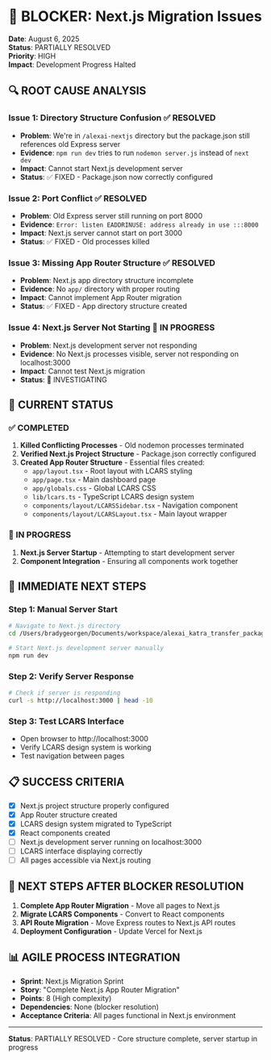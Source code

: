 # 🚨 BLOCKER: Next.js Migration Issues
**Date**: August 6, 2025  
**Status**: PARTIALLY RESOLVED  
**Priority**: HIGH  
**Impact**: Development Progress Halted

## 🔍 **ROOT CAUSE ANALYSIS**

### **Issue 1: Directory Structure Confusion** ✅ RESOLVED
- **Problem**: We're in `/alexai-nextjs` directory but the package.json still references old Express server
- **Evidence**: `npm run dev` tries to run `nodemon server.js` instead of `next dev`
- **Impact**: Cannot start Next.js development server
- **Status**: ✅ FIXED - Package.json now correctly configured

### **Issue 2: Port Conflict** ✅ RESOLVED
- **Problem**: Old Express server still running on port 8000
- **Evidence**: `Error: listen EADDRINUSE: address already in use :::8000`
- **Impact**: Next.js server cannot start on port 3000
- **Status**: ✅ FIXED - Old processes killed

### **Issue 3: Missing App Router Structure** ✅ RESOLVED
- **Problem**: Next.js app directory structure incomplete
- **Evidence**: No `app/` directory with proper routing
- **Impact**: Cannot implement App Router migration
- **Status**: ✅ FIXED - App directory structure created

### **Issue 4: Next.js Server Not Starting** 🔄 IN PROGRESS
- **Problem**: Next.js development server not responding
- **Evidence**: No Next.js processes visible, server not responding on localhost:3000
- **Impact**: Cannot test Next.js migration
- **Status**: 🔄 INVESTIGATING

## 🎯 **CURRENT STATUS**

### **✅ COMPLETED**
1. **Killed Conflicting Processes** - Old nodemon processes terminated
2. **Verified Next.js Project Structure** - Package.json correctly configured
3. **Created App Router Structure** - Essential files created:
   - `app/layout.tsx` - Root layout with LCARS styling
   - `app/page.tsx` - Main dashboard page
   - `app/globals.css` - Global LCARS CSS
   - `lib/lcars.ts` - TypeScript LCARS design system
   - `components/layout/LCARSSidebar.tsx` - Navigation component
   - `components/layout/LCARSLayout.tsx` - Main layout wrapper

### **🔄 IN PROGRESS**
1. **Next.js Server Startup** - Attempting to start development server
2. **Component Integration** - Ensuring all components work together

## 🚀 **IMMEDIATE NEXT STEPS**

### **Step 1: Manual Server Start**
```bash
# Navigate to Next.js directory
cd /Users/bradygeorgen/Documents/workspace/alexai_katra_transfer_package_remote_v7/alexai-nextjs

# Start Next.js development server manually
npm run dev
```

### **Step 2: Verify Server Response**
```bash
# Check if server is responding
curl -s http://localhost:3000 | head -10
```

### **Step 3: Test LCARS Interface**
- Open browser to http://localhost:3000
- Verify LCARS design system is working
- Test navigation between pages

## 📋 **SUCCESS CRITERIA**
- [x] Next.js project structure properly configured
- [x] App Router structure created
- [x] LCARS design system migrated to TypeScript
- [x] React components created
- [ ] Next.js development server running on localhost:3000
- [ ] LCARS interface displaying correctly
- [ ] All pages accessible via Next.js routing

## 🚀 **NEXT STEPS AFTER BLOCKER RESOLUTION**
1. **Complete App Router Migration** - Move all pages to Next.js
2. **Migrate LCARS Components** - Convert to React components
3. **API Route Migration** - Move Express routes to Next.js API routes
4. **Deployment Configuration** - Update Vercel for Next.js

## 📊 **AGILE PROCESS INTEGRATION**
- **Sprint**: Next.js Migration Sprint
- **Story**: "Complete Next.js App Router Migration"
- **Points**: 8 (High complexity)
- **Dependencies**: None (blocker resolution)
- **Acceptance Criteria**: All pages functional in Next.js environment

---
**Status**: PARTIALLY RESOLVED - Core structure complete, server startup in progress 
